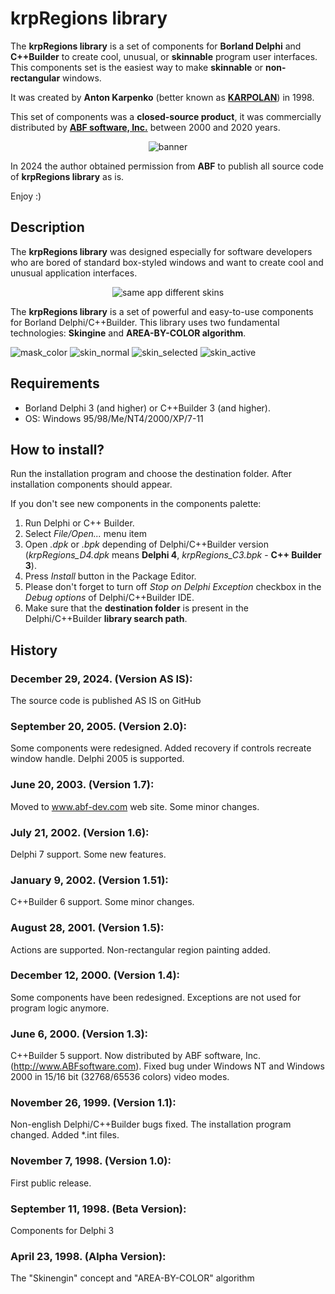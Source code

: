 # krpRegions library
The **krpRegions library** is a set of components for **Borland Delphi** and **C++Builder** to create cool, unusual, or **skinnable** program user interfaces. This components set is the easiest way to make **skinnable** or **non-rectangular** windows.

It was created by **Anton Karpenko** (better known as [**KARPOLAN**](https://karpolan.com)) in 1998.

This set of components was a **closed-source product**, it was commercially distributed by [**ABF software, Inc.**](https://abf-dev.com) between 2000 and 2020  years.

<p align="center"> 
<img src="https://github.com/karpolan/delphi-krpRegions-library/assets/1213313/69fb7d06-45ee-4a3f-9f24-c92d92ea8791" alt="banner" title="One of advertisement banners to promote krpRegions Library in 20th century :)" />
</p>

In 2024 the author obtained permission from **ABF** to publish all source code of **krpRegions library** as is.

Enjoy :)


## Description
The **krpRegions library** was designed especially for software developers who are bored of standard box-styled windows and want to create cool and unusual application interfaces.

<p align="center"> 
<img src="https://github.com/karpolan/delphi-krpRegions-library/assets/1213313/c443a744-1dfc-4bc9-8ace-2030cd616c6c1" alt="same app different skins" title="Demo of the same app with different skins" />
</p>

The **krpRegions library** is a set of powerful and easy-to-use components for Borland Delphi/C++Builder. This library uses two fundamental technologies: **Skingine** and **AREA-BY-COLOR algorithm**. 

![mask_color](https://github.com/karpolan/delphi-krpRegions-library/assets/1213313/38002443-1edd-4cf6-993e-7e27ebb6663f)
![skin_normal](https://github.com/karpolan/delphi-krpRegions-library/assets/1213313/b612dc97-7e36-47e0-adb0-c9cb0f7d0923)
![skin_selected](https://github.com/karpolan/delphi-krpRegions-library/assets/1213313/6dbc1719-4d10-434e-84bc-8d8e74858eec)
![skin_active](https://github.com/karpolan/delphi-krpRegions-library/assets/1213313/5fc88b9f-146a-43be-aeaf-6997a21214d8)


## Requirements
* Borland Delphi 3 (and  higher) or C++Builder 3 (and higher). 
* OS: Windows 95/98/Me/NT4/2000/XP/7-11


## How to install?
Run the installation program and choose the destination folder. After installation components should appear.

If you don't see new components in the components palette:
1. Run Delphi or C++ Builder.
2. Select *File/Open...* menu item
3. Open *.dpk* or *.bpk* depending of Delphi/C++Builder version (*krpRegions_D4.dpk* means **Delphi 4**, *krpRegions_C3.bpk* - **C++ Builder 3**).
4. Press *Install* button in the Package Editor.
5. Please don't forget to turn off *Stop on Delphi Exception* checkbox in the *Debug options* of Delphi/C++Builder IDE.
6. Make sure that the **destination folder** is present in the Delphi/C++Builder **library search path**.


## History

### December 29, 2024. (Version AS IS):
The source code is published AS IS on GitHub

### September 20, 2005. (Version 2.0):
Some components were redesigned. Added recovery if controls recreate window handle. Delphi 2005 is supported. 

### June 20, 2003. (Version 1.7):
Moved to www.abf-dev.com web site. Some minor changes.

### July 21, 2002. (Version 1.6):
Delphi 7 support. Some new features.

### January 9, 2002. (Version 1.51):
C++Builder 6 support. Some minor changes.

### August 28, 2001. (Version 1.5):
Actions are supported. Non-rectangular region painting added.

### December 12, 2000. (Version 1.4):
Some components have been redesigned. Exceptions are not used for program logic anymore.

### June 6, 2000. (Version 1.3):
C++Builder 5 support. Now distributed by ABF software, Inc. (http://www.ABFsoftware.com). Fixed bug under Windows NT and Windows 2000 in 15/16 bit (32768/65536 colors) video modes.

### November 26, 1999. (Version 1.1):
Non-english Delphi/C++Builder bugs fixed. The installation program changed. Added *.int files.

### November 7, 1998. (Version 1.0):
First public release.

### September 11, 1998. (Beta Version):
Components for Delphi 3

### April 23, 1998. (Alpha Version):
The "Skinengin" concept and "AREA-BY-COLOR" algorithm
